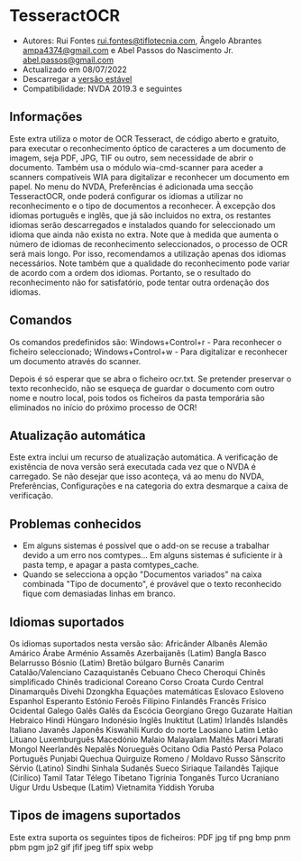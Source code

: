 # TesseractOCR


* Autores: Rui Fontes <rui.fontes@tiflotecnia.com>, Ângelo Abrantes <ampa4374@gmail.com> e Abel Passos do Nascimento Jr. <abel.passos@gmail.com>
* Actualizado em 08/07/2022
* Descarregar a [versão estável][1]
* Compatibilidade: NVDA 2019.3 e seguintes


## Informações

Este extra utiliza o motor de OCR Tesseract, de código aberto e gratuito, para executar o reconhecimento óptico de caracteres a um documento de imagem, seja PDF, JPG, TIF ou outro, sem necessidade de abrir o documento.
Também usa o módulo wia-cmd-scanner para aceder a scanners compatíveis WIA para digitalizar e reconhecer um documento em papel.
No menu do NVDA, Preferências é adicionada uma secção TesseractOCR, onde poderá configurar os idiomas a utilizar no reconhecimento e o tipo de documentos a reconhecer.
À excepção dos idiomas português e inglês, que já são incluidos no extra, os restantes idiomas serão descarregados e instalados quando for seleccionado um idioma que ainda não exista no extra.
Note que à medida que aumenta o número de idiomas de reconhecimento seleccionados, o processo de OCR será mais longo.
Por isso, recomendamos a utilização apenas dos idiomas necessários.
Note também que a qualidade do reconhecimento pode variar de acordo com a ordem dos idiomas.
Portanto, se o resultado do reconhecimento não for satisfatório, pode tentar outra ordenação dos idiomas.


## Comandos

Os comandos predefinidos são:
Windows+Control+r - Para reconhecer o ficheiro seleccionado;
Windows+Control+w - Para digitalizar e reconhecer um documento através do scanner.

Depois é só esperar que se abra o ficheiro ocr.txt.
Se pretender preservar o texto reconhecido, não se esqueça de guardar o documento com outro nome e noutro local, pois todos os ficheiros da pasta temporária são eliminados no início do próximo processo de OCR!


## Atualização automática

Este extra inclui um recurso de atualização automática.
A verificação de existência de nova versão será executada cada vez que o NVDA é carregado.
Se não desejar que isso aconteça, vá ao menu do NVDA, Preferências, Configurações e na categoria do extra desmarque a caixa de verificação.


## Problemas conhecidos

* Em alguns sistemas é possível que o add-on se recuse a trabalhar devido a um erro nos comtypes...
Em alguns sistemas é suficiente ir à pasta temp, e apagar a pasta comtypes_cache.
* Quando se selecciona a opção "Documentos variados" na caixa combinada "Tipo de documento", é provável que o texto reconhecido fique com demasiadas linhas em branco.


## Idiomas suportados

Os idiomas suportados nesta versão são:
Africânder
Albanês
Alemão
Amárico
Árabe
Arménio
Assamês
Azerbaijanês (Latim)
Bangla
Basco
Belarrusso
Bósnio (Latim)
Bretão
búlgaro
Burnês
Canarim
Catalão/Valenciano
Cazaquistanês
Cebuano
Checo
Cheroqui
Chinês simplificado
Chinês tradicional
Coreano
Corso
Croata
Curdo Central
Dinamarquês
Divehi
Dzongkha
Equações matemáticas
Eslovaco
Esloveno
Espanhol
Esperanto
Estónio
Feroês
Filipino
Finlandês
Francês
Frísico Ocidental
Galego
Galês
Galês da Escócia
Georgiano
Grego
Guzarate
Haitian
Hebraico
Hindi
Húngaro
Indonésio
Inglês
Inuktitut (Latim)
Irlandês
Islandês
Italiano
Javanês
Japonês
Kiswahili
Kurdo do norte
Laosiano
Latim
Letão
Lituano
Luxemburguês
Macedónio
Malaio
Malayalam
Maltês
Maori
Marati
Mongol
Neerlandês
Nepalês 
Norueguês
Ocitano
Odia
Pastó
Persa
Polaco
Português
Punjabi
Quechua
Quirguize
Romeno / Moldavo
Russo
Sânscrito
Sérvio (Latino)
Sindhi
Sinhala
Sudanês
Sueco
Siriaque
Tailandês
Tajique (Cirílico)
Tamil
Tatar
Télego
Tibetano
Tigrínia
Tonganês
Turco
Ucraniano
Uigur
Urdu
Usbeque (Latim)
Vietnamita
Yiddish
Yoruba

 
## Tipos de imagens suportados

Este extra suporta os seguintes tipos de ficheiros:
PDF
jpg
tif
png
bmp
pnm
pbm
pgm
jp2
gif
jfif
jpeg
tiff
spix
webp


[1]: https://github.com/ruifontes/tesseractOCR/releases/download/2022.07/tesseractOCR-2022.07.nvda-addon
